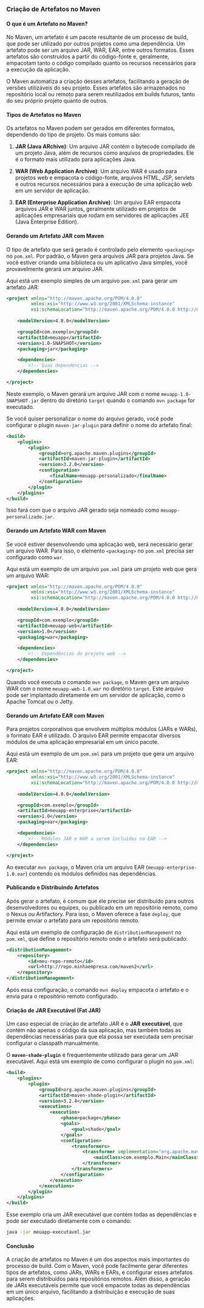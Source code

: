 ### **Criação de Artefatos no Maven**

#### **O que é um Artefato no Maven?**

No Maven, um artefato é um pacote resultante de um processo de build, que pode ser utilizado por outros projetos como uma dependência. Um artefato pode ser um arquivo JAR, WAR, EAR, entre outros formatos. Esses artefatos são construídos a partir do código-fonte e, geralmente, empacotam tanto o código compilado quanto os recursos necessários para a execução da aplicação.

O Maven automatiza a criação desses artefatos, facilitando a geração de versões utilizáveis do seu projeto. Esses artefatos são armazenados no repositório local ou remoto para serem reutilizados em builds futuros, tanto do seu próprio projeto quanto de outros.

#### **Tipos de Artefatos no Maven**

Os artefatos no Maven podem ser gerados em diferentes formatos, dependendo do tipo de projeto. Os mais comuns são:

1. **JAR (Java ARchive)**: Um arquivo JAR contém o bytecode compilado de um projeto Java, além de recursos como arquivos de propriedades. Ele é o formato mais utilizado para aplicações Java.
   
2. **WAR (Web Application Archive)**: Um arquivo WAR é usado para projetos web e empacota o código-fonte, arquivos HTML, JSP, servlets e outros recursos necessários para a execução de uma aplicação web em um servidor de aplicação.

3. **EAR (Enterprise Application Archive)**: Um arquivo EAR empacota arquivos JAR e WAR juntos, geralmente utilizado em projetos de aplicações empresariais que rodam em servidores de aplicações JEE (Java Enterprise Edition).

#### **Gerando um Artefato JAR com Maven**

O tipo de artefato que será gerado é controlado pelo elemento `<packaging>` no `pom.xml`. Por padrão, o Maven gera arquivos JAR para projetos Java. Se você estiver criando uma biblioteca ou um aplicativo Java simples, você provavelmente gerará um arquivo JAR.

Aqui está um exemplo simples de um arquivo `pom.xml` para gerar um artefato JAR:

```xml
<project xmlns="http://maven.apache.org/POM/4.0.0"
         xmlns:xsi="http://www.w3.org/2001/XMLSchema-instance"
         xsi:schemaLocation="http://maven.apache.org/POM/4.0.0 http://maven.apache.org/xsd/maven-4.0.0.xsd">
    
    <modelVersion>4.0.0</modelVersion>

    <groupId>com.exemplo</groupId>
    <artifactId>meuapp</artifactId>
    <version>1.0-SNAPSHOT</version>
    <packaging>jar</packaging>

    <dependencies>
        <!-- Suas dependências -->
    </dependencies>

</project>
```

Neste exemplo, o Maven gerará um arquivo JAR com o nome `meuapp-1.0-SNAPSHOT.jar` dentro do diretório `target` quando o comando `mvn package` for executado.

Se você quiser personalizar o nome do arquivo gerado, você pode configurar o plugin `maven-jar-plugin` para definir o nome do artefato final:

```xml
<build>
    <plugins>
        <plugin>
            <groupId>org.apache.maven.plugins</groupId>
            <artifactId>maven-jar-plugin</artifactId>
            <version>3.2.0</version>
            <configuration>
                <finalName>meuapp-personalizado</finalName>
            </configuration>
        </plugin>
    </plugins>
</build>
```

Isso fará com que o arquivo JAR gerado seja nomeado como `meuapp-personalizado.jar`.

#### **Gerando um Artefato WAR com Maven**

Se você estiver desenvolvendo uma aplicação web, será necessário gerar um arquivo WAR. Para isso, o elemento `<packaging>` no `pom.xml` precisa ser configurado como `war`.

Aqui está um exemplo de um arquivo `pom.xml` para um projeto web que gera um arquivo WAR:

```xml
<project xmlns="http://maven.apache.org/POM/4.0.0"
         xmlns:xsi="http://www.w3.org/2001/XMLSchema-instance"
         xsi:schemaLocation="http://maven.apache.org/POM/4.0.0 http://maven.apache.org/xsd/maven-4.0.0.xsd">
    
    <modelVersion>4.0.0</modelVersion>

    <groupId>com.exemplo</groupId>
    <artifactId>meuapp-web</artifactId>
    <version>1.0</version>
    <packaging>war</packaging>

    <dependencies>
        <!-- Dependências do projeto web -->
    </dependencies>

</project>
```

Quando você executa o comando `mvn package`, o Maven gera um arquivo WAR com o nome `meuapp-web-1.0.war` no diretório `target`. Este arquivo pode ser implantado diretamente em um servidor de aplicação, como o Apache Tomcat ou o Jetty.

#### **Gerando um Artefato EAR com Maven**

Para projetos corporativos que envolvem múltiplos módulos (JARs e WARs), o formato EAR é utilizado. O arquivo EAR permite empacotar diversos módulos de uma aplicação empresarial em um único pacote.

Aqui está um exemplo de um `pom.xml` para um projeto que gera um arquivo EAR:

```xml
<project xmlns="http://maven.apache.org/POM/4.0.0"
         xmlns:xsi="http://www.w3.org/2001/XMLSchema-instance"
         xsi:schemaLocation="http://maven.apache.org/POM/4.0.0 http://maven.apache.org/xsd/maven-4.0.0.xsd">
    
    <modelVersion>4.0.0</modelVersion>

    <groupId>com.exemplo</groupId>
    <artifactId>meuapp-enterprise</artifactId>
    <version>1.0</version>
    <packaging>ear</packaging>

    <dependencies>
        <!-- Módulos JAR e WAR a serem incluídos no EAR -->
    </dependencies>

</project>
```

Ao executar `mvn package`, o Maven cria um arquivo EAR (`meuapp-enterprise-1.0.ear`) contendo os módulos definidos nas dependências.

#### **Publicando e Distribuindo Artefatos**

Após gerar o artefato, é comum que ele precise ser distribuído para outros desenvolvedores ou equipes, ou publicado em um repositório remoto, como o Nexus ou Artifactory. Para isso, o Maven oferece a fase `deploy`, que permite enviar o artefato para um repositório remoto.

Aqui está um exemplo de configuração de `distributionManagement` no `pom.xml`, que define o repositório remoto onde o artefato será publicado:

```xml
<distributionManagement>
    <repository>
        <id>meu-repo-remoto</id>
        <url>http://repo.minhaempresa.com/maven2</url>
    </repository>
</distributionManagement>
```

Após essa configuração, o comando `mvn deploy` empacota o artefato e o envia para o repositório remoto configurado.

#### **Criação de JAR Executável (Fat JAR)**

Um caso especial de criação de artefato JAR é o **JAR executável**, que contém não apenas o código da sua aplicação, mas também todas as dependências necessárias para que ela possa ser executada sem precisar configurar o classpath manualmente.

O **`maven-shade-plugin`** é frequentemente utilizado para gerar um JAR executável. Aqui está um exemplo de como configurar o plugin no `pom.xml`:

```xml
<build>
    <plugins>
        <plugin>
            <groupId>org.apache.maven.plugins</groupId>
            <artifactId>maven-shade-plugin</artifactId>
            <version>3.2.4</version>
            <executions>
                <execution>
                    <phase>package</phase>
                    <goals>
                        <goal>shade</goal>
                    </goals>
                    <configuration>
                        <transformers>
                            <transformer implementation="org.apache.maven.plugins.shade.resource.ManifestResourceTransformer">
                                <mainClass>com.exemplo.Main</mainClass>
                            </transformer>
                        </transformers>
                    </configuration>
                </execution>
            </executions>
        </plugin>
    </plugins>
</build>
```

Esse exemplo cria um JAR executável que contém todas as dependências e pode ser executado diretamente com o comando:

```bash
java -jar meuapp-executavel.jar
```

#### **Conclusão**

A criação de artefatos no Maven é um dos aspectos mais importantes do processo de build. Com o Maven, você pode facilmente gerar diferentes tipos de artefatos, como JARs, WARs e EARs, e configurar esses artefatos para serem distribuídos para repositórios remotos. Além disso, a geração de JARs executáveis permite que você empacote todas as dependências em um único arquivo, facilitando a distribuição e execução de suas aplicações.
